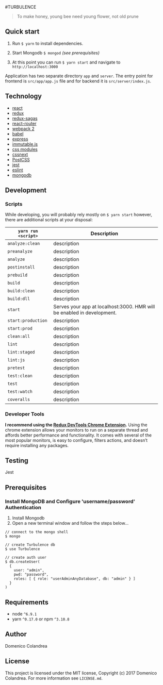 #TURBULENCE

> To make honey, young bee need young flower, not old prune

## Quick start

1. Run `$ yarn` to install dependencies.

1. Start Mongodb `$ mongod` *(see prerequisites)*

1. At this point you can run `$ yarn start` and navigate to `http://localhost:3000`

Application has two separate directory `app` and `server`. The entry point for frontend is `src/app/app.js` file and for backend it is `src/server/index.js`.

## Technology
* [react](https://github.com/facebook/react)
* [redux](https://github.com/rackt/redux)
* [redux-sagas]()
* [react-router](https://github.com/rackt/react-router)
* [webpack 2]()
* [babel](https://github.com/babel/babel)
* [express](https://github.com/expressjs/express)
* [immutable.js]()
* [css modules]()
* [cssnext]()
* [PostCSS]()
* [jest]()
* [eslint](http://eslint.org)
* [mongodb]()

## Development

### Scripts

While developing, you will probably rely mostly on `$ yarn start` however, there are additional scripts at your disposal:

|`yarn run <script>`|Description|
|-------------------|-----------|
|`analyze:clean`|description|
|`preanalyze`|description|
|`analyze`|description|
|`postinstall`|description|
|`prebuild`|description|
|`build`|description|
|`build:clean`|description|
|`build:dll`|description|
|`start`|Serves your app at localhost:3000. HMR will be enabled in development.|
|`start:production`|description|
|`start:prod`|description|
|`clean:all`|description|
|`lint`|description|
|`lint:staged`|description|
|`lint:js`|description|
|`pretest`|description|
|`test:clean`|description|
|`test`|description|
|`test:watch`|description|
|`coveralls`|description|

### Developer Tools

**I recommend using the [Redux DevTools Chrome Extension](https://chrome.google.com/webstore/detail/redux-devtools/lmhkpmbekcpmknklioeibfkpmmfibljd).**
Using the chrome extension allows your monitors to run on a separate thread and affords better performance and functionality. It comes with several of the most popular monitors, is easy to configure, filters actions, and doesn’t require installing any packages.

## Testing
Jest

  
## Prerequisites

### Install MongoDB and Configure 'username/password' Authentication

1. Install Mongodb
1. Open a new terminal window and follow the steps below...<br>

```
// connect to the mongo shell
$ mongo

// create Turbulence db
$ use Turbulence

// create auth user
$ db.createUser(
  {
    user: "admin",
    pwd: "password",
  	roles: [ { role: "userAdminAnyDatabase", db: "admin" } ]
  }
)
  ```

## Requirements
* node `^6.9.1`
* yarn `^0.17.0` or npm `^3.10.8`


## Author

Domenico Colandrea

## License

This project is licensed under the MIT license, Copyright (c) 2017 Domenico Colandrea. For more information see `LICENSE.md`.
